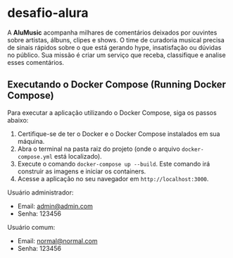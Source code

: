 # desafio-alura
A **AluMusic** acompanha milhares de comentários deixados por ouvintes sobre artistas, álbuns, clipes e shows. O time de curadoria musical precisa de sinais rápidos sobre o que está gerando hype, insatisfação ou dúvidas no público. Sua missão é criar um serviço que receba, classifique e analise esses comentários.

## Executando o Docker Compose (Running Docker Compose)

Para executar a aplicação utilizando o Docker Compose, siga os passos abaixo:

1.  Certifique-se de ter o Docker e o Docker Compose instalados em sua máquina.
2.  Abra o terminal na pasta raiz do projeto (onde o arquivo `docker-compose.yml` está localizado).
3.  Execute o comando `docker-compose up --build`. Este comando irá construir as imagens e iniciar os containers.
4.  Acesse a aplicação no seu navegador em `http://localhost:3000`.


Usuário administrador:
- Email:    admin@admin.com
- Senha:    123456

Usuário comum:
- Email:    normal@normal.com
- Senha:    123456
